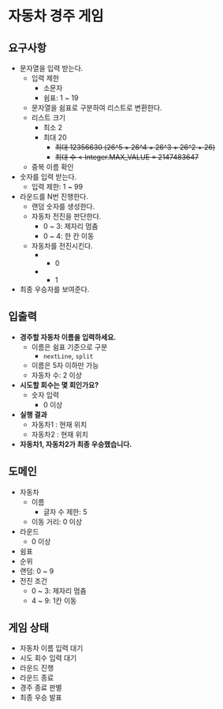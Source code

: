 # 자동차 경주 게임

## 요구사항

- 문자열을 입력 받는다.
  - 입력 제한
    - 소문자
    - 쉼표: 1 ~ 19
  - 문자열을 쉼표로 구분하여 리스트로 변환한다.
  - 리스트 크기
    - 최소 2
    - 최대 20
      - ~~최대 12356630 (26^5 + 26^4 + 26^3 + 26^2 + 26)~~
      - ~~최대 수 < Integer.MAX_VALUE = 2147483647~~
  - 중복 이름 확인
- 숫자를 입력 받는다.
  - 입력 제한: 1 ~ 99
- 라운드를 N번 진행한다.
  - 랜덤 숫자를 생성한다.
  - 자동차 전진을 판단한다.
    - 0 ~ 3: 제자리 멈춤
    - 0 ~ 4: 한 칸 이동
  - 자동차를 전진시킨다.
    - + 0
    - + 1
- 최종 우승자를 보여준다.

## 입출력

- **경주할 자동차 이름을 입력하세요.**
  - 이름은 쉼표 기준으로 구분
    - `nextLine`, `split`
  - 이름은 5자 이하만 가능
  - 자동차 수: 2 이상
- **시도할 회수는 몇 회인가요?**
  - 숫자 입력
    - 0 이상
- **실행 결과**
  - 자동차1 : 현재 위치
  - 자동차2 : 현재 위치
- **자동차1, 자동차2가 최종 우승했습니다.**

## 도메인

- 자동차
  - 이름
    - 글자 수 제한: 5
  - 이동 거리: 0 이상
- 라운드
  - 0 이상
- 쉼표
- 순위
- 랜덤: 0 ~ 9
- 전진 조건
  - 0 ~ 3: 제자리 멈춤
  - 4 ~ 9: 1칸 이동

## 게임 상태

- 자동차 이름 입력 대기
- 시도 회수 입력 대기
- 라운드 진행
- 라운드 종료
- 경주 종료 판별
- 최종 우승 발표

